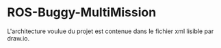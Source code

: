 # ROS-Buggy-MultiMission

L'architecture voulue du projet est contenue dans le fichier xml lisible par draw.io.